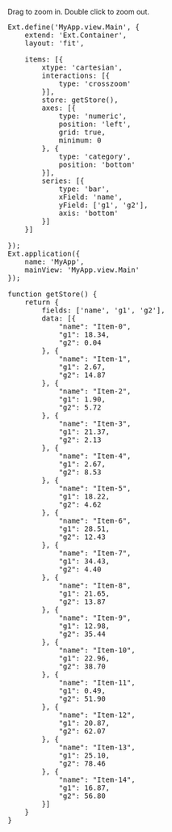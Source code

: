 Drag to zoom in. Double click to zoom out. 

<pre class="runnable run">
Ext.define('MyApp.view.Main', {
    extend: 'Ext.Container',
    layout: 'fit',
    
    items: [{
        xtype: 'cartesian',
        interactions: [{
            type: 'crosszoom'
        }],
        store: getStore(),
        axes: [{
            type: 'numeric',
            position: 'left',
            grid: true,
            minimum: 0
        }, {
            type: 'category',
            position: 'bottom'
        }],
        series: [{
            type: 'bar',
            xField: 'name',
            yField: ['g1', 'g2'],
            axis: 'bottom'
        }]
    }]
    
});
Ext.application({
    name: 'MyApp',
    mainView: 'MyApp.view.Main'
});

function getStore() {
    return {
        fields: ['name', 'g1', 'g2'],
        data: [{
            "name": "Item-0",
            "g1": 18.34,
            "g2": 0.04
        }, {
            "name": "Item-1",
            "g1": 2.67,
            "g2": 14.87
        }, {
            "name": "Item-2",
            "g1": 1.90,
            "g2": 5.72
        }, {
            "name": "Item-3",
            "g1": 21.37,
            "g2": 2.13
        }, {
            "name": "Item-4",
            "g1": 2.67,
            "g2": 8.53
        }, {
            "name": "Item-5",
            "g1": 18.22,
            "g2": 4.62
        }, {
            "name": "Item-6",
            "g1": 28.51,
            "g2": 12.43
        }, {
            "name": "Item-7",
            "g1": 34.43,
            "g2": 4.40
        }, {
            "name": "Item-8",
            "g1": 21.65,
            "g2": 13.87
        }, {
            "name": "Item-9",
            "g1": 12.98,
            "g2": 35.44
        }, {
            "name": "Item-10",
            "g1": 22.96,
            "g2": 38.70
        }, {
            "name": "Item-11",
            "g1": 0.49,
            "g2": 51.90
        }, {
            "name": "Item-12",
            "g1": 20.87,
            "g2": 62.07
        }, {
            "name": "Item-13",
            "g1": 25.10,
            "g2": 78.46
        }, {
            "name": "Item-14",
            "g1": 16.87,
            "g2": 56.80
        }]
    }
}
</pre>